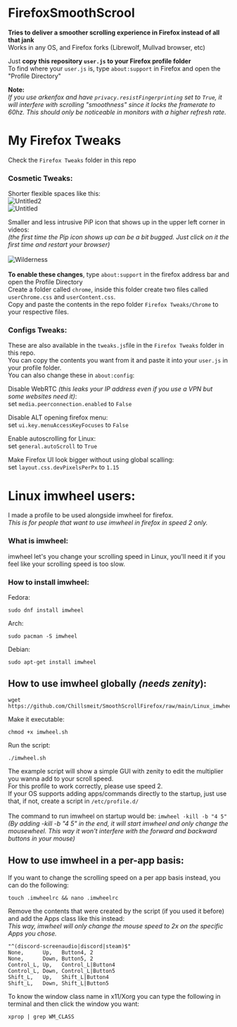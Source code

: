 # FirefoxSmoothScrool

**Tries to deliver a smoother scrolling experience in Firefox instead of all that jank** <br>
Works in any OS, and Firefox forks (Librewolf, Mullvad browser, etc) <br>

Just **copy this repository `user.js` to your Firefox profile folder**<br>
To find where your `user.js` is, type `about:support` in Firefox and open the "Profile Directory"<br>

**Note:**<br>
*If you use arkenfox and have `privacy.resistFingerprinting` set to `True`, it will interfere with scrolling "smoothness" since it locks the framerate to 60hz.
This should only be noticeable in monitors with a higher refresh rate.*

# My Firefox Tweaks
Check the `Firefox Tweaks` folder in this repo

### Cosmetic Tweaks:

Shorter flexible spaces like this:<br>
![Untitled2](https://github.com/Chillsmeit/SmoothScrollFirefox/assets/93094077/9acca1d7-8b90-432b-b457-6b827ecd89bc) <br>
![Untitled](https://github.com/Chillsmeit/SmoothScrollFirefox/assets/93094077/9f6aa784-6c26-4d55-ab5e-e1f433ee63db) 

Smaller and less intrusive PiP icon that shows up in the upper left corner in videos:<br>
*(the first time the Pip icon shows up can be a bit bugged. Just click on it the first time and restart your browser)* <br>
<br>
![Wilderness](https://github.com/Chillsmeit/SmoothScrollFirefox/assets/93094077/59f55333-335d-4fd9-8b1e-9f5627105022) <br>
<br>
**To enable these changes**, type `about:support` in the firefox address bar and open the Profile Directory<br>
Create a folder called `chrome`, inside this folder create two files called `userChrome.css` and `userContent.css`.<br>
Copy and paste the contents in the repo folder `Firefox Tweaks/Chrome` to your respective files.

### Configs Tweaks:

These are also available in the `tweaks.js`file in the `Firefox Tweaks` folder in this repo.<br>
You can copy the contents you want from it and paste it into your `user.js` in your profile folder.<br>
You can also change these in `about:config`:<br>

Disable WebRTC *(this leaks your IP address even if you use a VPN but some websites need it)*:<br>
set `media.peerconnection.enabled` to `False`<br>

Disable ALT opening firefox menu:<br>
set `ui.key.menuAccessKeyFocuses` to `False`<br>

Enable autoscrolling for Linux:<br>
set `general.autoScroll` to `True`<br>

Make Firefox UI look bigger without using global scalling:<br>
set `layout.css.devPixelsPerPx` to `1.15`<br>

# Linux imwheel users:

I made a profile to be used alongside imwheel for firefox.<br>
*This is for people that want to use imwheel in firefox in speed 2 only.*<br>

### What is imwheel:

imwheel let's you change your scrolling speed in Linux, you'll need it if you feel like your scrolling speed is too slow.<br>
### How to install imwheel:

Fedora:
```
sudo dnf install imwheel
```
Arch:
```
sudo pacman -S imwheel
```
Debian:
```
sudo apt-get install imwheel
```
## How to use imwheel globally *(needs zenity*):
```
wget https://github.com/Chillsmeit/SmoothScrollFirefox/raw/main/Linux_imwheel/imwheelSetGlobalSpeed.sh
```
Make it executable:
```
chmod +x imwheel.sh
```
Run the script:
```
./imwheel.sh
```

The example script will show a simple GUI with zenity to edit the multiplier you wanna add to your scroll speed.<br>
For this profile to work correctly, please use speed 2.<br>
If your OS supports adding apps/commands directly to the startup, just use that, if not, create a script in ```/etc/profile.d/```<br>
<br>
The command to run imwheel on startup would be:  ```imwheel -kill -b "4 5"```<br>
*(By adding -kill -b "4 5" in the end, it will start imwheel and only change the mousewheel. This way it won't interfere with the forward and backward buttons in your mouse)*

## How to use imwheel in a per-app basis:

If you want to change the scrolling speed on a per app basis instead, you can do the following:<br>
```
touch .imwheelrc && nano .imwheelrc
```
Remove the contents that were created by the script (if you used it before) and add the Apps class like this instead:<br>
*This way, imwheel will only change the mouse speed to 2x on the specific Apps you chose.*
```
"^(discord-screenaudio|discord|steam)$"
None,      Up,   Button4, 2
None,      Down, Button5, 2
Control_L, Up,   Control_L|Button4
Control_L, Down, Control_L|Button5
Shift_L,   Up,   Shift_L|Button4
Shift_L,   Down, Shift_L|Button5
```
To know the window class name in x11/Xorg you can type the following in terminal and then click the window you want:
```
xprop | grep WM_CLASS
```
